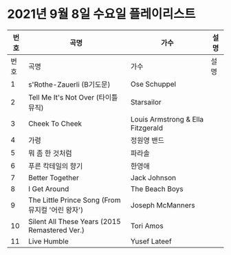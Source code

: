 # 2021년 9월 8일 수요일 플레이리스트

| 번호 | 곡명 | 가수 | 설명 |
|------|------|------|------|
| 번호 | 곡명 | 가수 | 설명 |
| 1 | s'Rothe-Zauerli (B기도문) | Ose Schuppel |  |
| 2 | Tell Me It's Not Over (타이틀 뮤직) | Starsailor |  |
| 3 | Cheek To Cheek | Louis Armstrong & Ella Fitzgerald |  |
| 4 | 가령 | 정원영 밴드 |  |
| 5 | 뭐 좀 한 것처럼 | 파라솔 |  |
| 6 | 푸른 칵테일의 향기 | 한영애 |  |
| 7 | Better Together | Jack Johnson |  |
| 8 | I Get Around | The Beach Boys |  |
| 9 | The Little Prince Song (From 뮤지컬 '어린 왕자') | Joseph McManners |  |
| 10 | Silent All These Years (2015 Remastered Ver.) | Tori Amos |  |
| 11 | Live Humble | Yusef Lateef |  |
